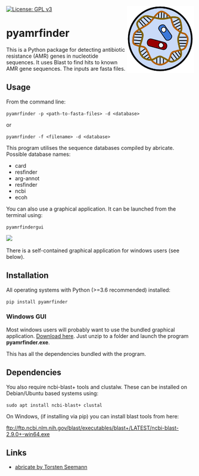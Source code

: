 [![License: GPL v3](https://img.shields.io/badge/License-GPL%20v3-blue.svg)](https://www.gnu.org/licenses/gpl-3.0)
<img align="right" src=img/logo.png width=180px>

# pyamrfinder

This is a Python package for detecting antibiotic resistance (AMR) genes in nucleotide sequences. It uses Blast to find hits to known AMR gene sequences. The inputs are fasta files.

## Usage

From the command line:

```pyamrfinder -p <path-to-fasta-files> -d <database>```

or

```pyamrfinder -f <filename> -d <database>```

This program utilises the sequence databases compiled by abricate. Possible database names:

* card
* resfinder
* arg-annot
* resfinder
* ncbi
* ecoh

You can also use a graphical application. It can be launched from the terminal using:

```pyamrfindergui```

<img src=img/screenshot1.png width=480px>

There is a self-contained graphical application for windows users (see below).

## Installation

All operating systems with Python (>=3.6 recommended) installed:

```pip install pyamrfinder```

### Windows GUI

Most windows users will probably want to use the bundled graphical application. [Download here](https://github.com/dmnfarrell/pyamrfinder/releases/download/0.1.0/pyamrfinder-0.1.0-win64.zip). Just unzip to a folder and launch the program **pyamrfinder.exe**.

This has all the dependencies bundled with the program.

## Dependencies

You also require ncbi-blast+ tools and clustalw. These can be installed on Debian/Ubuntu based systems using:

```sudo apt install ncbi-blast+ clustal```

On Windows, (if installing via pip) you can install blast tools from here:

ftp://ftp.ncbi.nlm.nih.gov/blast/executables/blast+/LATEST/ncbi-blast-2.9.0+-win64.exe

## Links

* [abricate by Torsten Seemann](https://github.com/tseemann/abricate)
